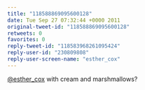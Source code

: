 ```yaml
---
title: "118588869095600128"
date: Tue Sep 27 07:32:44 +0000 2011
original-tweet-id: "118588869095600128"
retweets: 0
favorites: 0
reply-tweet-id: "118583968261095424"
reply-user-id: "230809808"
reply-user-screen-name: "esther_cox"
---
```

<a href="https://twitter.com/esther_cox">@esther_cox</a> with cream and marshmallows?
